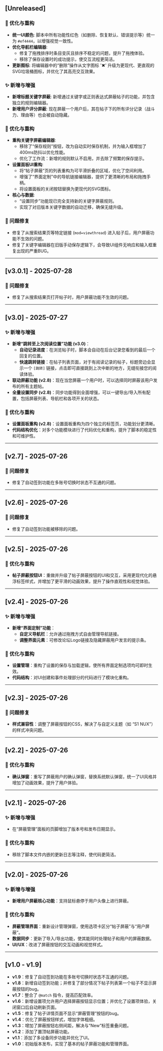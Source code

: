 ## [Unreleased]

### 🎨 优化与重构

* **统一UI颜色**: 脚本中所有功能性红色（如删除、恢复默认、错误提示等）统一为 `#ef4444`，以增强视觉一致性。
* **优化导航栏编辑器**:
    * 修复了拖拽排序时条目变灰且排序不稳定的问题，提升了拖拽体验。
    * 移除了保存设置时的成功提示，使交互流程更简洁。
* **更新图标**: 将编辑器中的“删除”操作从文字图标 '✖' 升级为更现代、更直观的SVG垃圾桶图标，并优化了其高亮交互效果。

### ✨ 新增与增强

* **新增标题关键字屏蔽**: 新增通过关键字或正则表达式屏蔽帖子的功能，并包含独立的规则编辑器。
* **新增用户评分屏蔽**: 现在屏蔽一个用户后，其在帖子下的所有评分记录（战斗力、理由等）也会被自动隐藏。

### 🎨 优化与重构

* **重构关键字屏蔽编辑器**:
    * 移除了“保存规则”按钮，改为自动实时保存机制，并为输入框增加了400ms防抖以优化性能。
    * 优化了工作流：新增的规则默认不启用，并去除了频繁的保存提示。
* **设置面板UI重构**:
    * 将“帖子屏蔽”页的列表重构为可平滑折叠的区域，优化了空间利用。
    * 增强了“界面定制”中的导航链接编辑器，提供了更清晰的布局和拖拽手柄。
    * 将设置面板的关闭按钮替换为更现代的SVG图标。
* **核心与数据**:
    * “设置同步”功能现已完全支持新的关键字屏蔽规则。
    * 实现了对旧版本关键字数据的自动迁移，确保无缝升级。

### 🐛 问题修复

* 修复了从搜索结果页等特定链接 (`mod=viewthread`) 进入帖子后，用户屏蔽功能不生效的问题。
* 修复了关键字编辑器在旧版手动保存逻辑下，会导致UI组件无响应和输入框重复出现的严重BUG。
---

## [v3.0.1] - 2025-07-28

### 🐛 问题修复

*   修复了从搜索结果页打开帖子时，用户屏蔽功能不生效的问题。

---

## [v3.0] - 2025-07-27

### ✨ 新增与增强

*   **新增“跳转至上次阅读位置”功能 (v3.0)**：
    *   **自动记录进度**：在浏览帖子时，脚本会自动在后台记录您看到的最后一个回复的位置。
    *   **快速跳转链接**：在帖子列表页面，对于有阅读记录的帖子，标题旁边会显示一个 `[跳转]` 链接，点击即可直接跳到上次中断的地方，无缝衔接您的阅读体验。
*   **联动屏蔽功能 (v2.8)**：现在当您屏蔽一个用户时，可以选择同时屏蔽该用户发布的所有主题帖。
*   **全量设置同步 (v2.8)**：同步功能得到全面增强，可以一键导出/导入所有配置，包括屏蔽列表、导航栏和各项开关的状态。

### 🎨 优化与重构

*   **设置面板重构 (v2.8)**：设置面板重构为四个独立的标签页，功能划分更清晰。
*   **代码结构优化**：对多个功能模块进行了代码优化和重构，提升了脚本的稳定性和可维护性。

---

## [v2.7] - 2025-07-26

### 🐛 问题修复

* 修复了自动签到功能在多账号切换时状态不互通的问题。

---

## [v2.6] - 2025-07-26

### 🐛 问题修复

* 修复了自动签到功能被移除的问题。

---

## [v2.5] - 2025-07-26

### 🎨 优化与重构

* **帖子屏蔽按钮UI**：重做并升级了帖子屏蔽按钮的UI和交互，采用更现代化的悬浮标签样式，并增加了更平滑的动画效果，提升了操作直观性和视觉体验。

---

## [v2.4] - 2025-07-26

### ✨ 新增与增强

* **新增“界面定制”功能**：
    * **自定义导航栏**：允许通过拖拽方式自由管理导航链接。
    * **调整界面元素**：可修改论坛Logo链接及隐藏屏蔽用户发言的提示条。

### 🎨 优化与重构

* **设置管理**：重构了设置的保存与加载逻辑，使所有界面定制选项均可即时生效。
* **代码结构**：对UI创建和事件处理部分的代码进行了模块化重构。

---

## [v2.3] - 2025-07-26

### 🐛 问题修复

* **样式兼容性**：调整了屏蔽按钮的CSS，解决了与自定义主题（如 “S1 NUX”）的样式冲突问题。

---

## [v2.2] - 2025-07-26

### 🎨 优化与重构

* **确认弹窗**：重写了屏蔽用户的确认弹窗，替换系统默认弹窗，统一了UI风格并增加了动画效果，提升了用户体验。

---

## [v2.1] - 2025-07-26

### ✨ 新增与增强

* 在“屏蔽管理”面板的页脚增加了版本号和发布日期显示。

### 🎨 优化与重构

* 移除了脚本文件内嵌的更新日志等注释，使代码更简洁。

---

## [v2.0] - 2025-07-26

### ✨ 新增与增强

* **新增用户屏蔽核心功能**：支持鼠标悬停于用户头像上进行屏蔽。

### 🎨 优化与重构

* **屏蔽管理界面**：重新设计管理弹窗，使用选项卡区分“帖子屏蔽”与“用户屏蔽”。
* **数据同步**：更新了导入/导出功能，使其能同时处理帖子和用户的屏蔽数据。
* **UI/UX**：改进了屏蔽按钮的交互动画和视觉样式。

---

## [v1.0 - v1.9]

* **v1.9**：修复了自动签到功能在多账号切换时状态不互通的问题。
* **v1.8**：新增自动签到功能；并修复了部分情况下帖子列表第一个帖子不显示屏蔽按钮的bug。
* **v1.7**：整合了 `@match` 指令，提高匹配效率。
* **v1.6**：新增设置项允许用户选择屏蔽按钮显示位置；并优化了设置项体验，关闭窗口后自动刷新页面。
* **v1.5**：修复了帖子详情页面不显示“屏蔽管理”按钮的bug。
* **v1.4**：优化了屏蔽按钮样式，增加字体粗细。
* **v1.3**：增加了屏蔽按钮右侧间距，解决与“New”标签重叠问题。
* **v1.2**：添加了置顶帖屏蔽功能。
* **v1.1**：添加了多设备同步功能并优化了UI。
* **v1.0**：初始版本发布，实现了基本的帖子屏蔽功能和管理界面。
